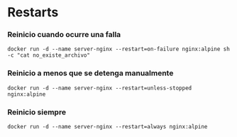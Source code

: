 # Restarts

### Reinicio cuando ocurre una falla

```
docker run -d --name server-nginx --restart=on-failure nginx:alpine sh -c "cat no_existe_archivo"
```

### Reinicio a menos que se detenga manualmente

```
docker run -d --name server-nginx --restart=unless-stopped nginx:alpine
```

### Reinicio siempre

```
docker run -d --name server-nginx --restart=always nginx:alpine
```
